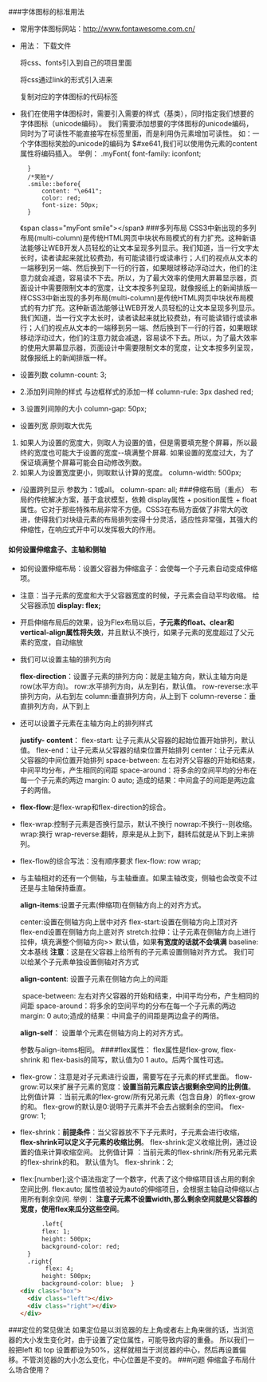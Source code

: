 ###字体图标的标准用法

- 常用字体图标网站：http://www.fontawesome.com.cn/

- 用法： 下载文件

  将css、fonts引入到自己的项目里面

  将css通过link的形式引入进来

  复制对应的字体图标的代码标签

- 我们在使用字体图标时，需要引入需要的样式（基类），同时指定我们想要的字体图标（unicode编码）。
  我们需要添加想要的字体图标的unicode编码，同时为了可读性不能直接写在标签里面，而是利用伪元素增加可读性。
  如：一个字体图标笑脸的unicode的编码为 $#xe641,我们可以使用伪元素的content属性将编码插入。
  举例： .myFont{
    font-family: iconfont;

        }
        /*笑脸*/
        .smile::before{
            content: "\e641";
            color: red;
            font-size: 50px;
        }
  《span class="myFont smile"></span》
###多列布局
CSS3中新出现的多列布局(multi-column)是传统HTML网页中块状布局模式的有力扩充。这种新语法能够让WEB开发人员轻松的让文本呈现多列显示。我们知道，当一行文字太长时，读者读起来就比较费劲，有可能读错行或读串行；人们的视点从文本的一端移到另一端、然后换到下一行的行首，如果眼球移动浮动过大，他们的注意力就会减退，容易读不下去。所以，为了最大效率的使用大屏幕显示器，页面设计中需要限制文本的宽度，让文本按多列呈现，就像报纸上的新闻排版一样CSS3中新出现的多列布局(multi-column)是传统HTML网页中块状布局模式的有力扩充。这种新语法能够让WEB开发人员轻松的让文本呈现多列显示。我们知道，当一行文字太长时，读者读起来就比较费劲，有可能读错行或读串行；人们的视点从文本的一端移到另一端、然后换到下一行的行首，如果眼球移动浮动过大，他们的注意力就会减退，容易读不下去。所以，为了最大效率的使用大屏幕显示器，页面设计中需要限制文本的宽度，让文本按多列呈现，就像报纸上的新闻排版一样。
- 设置列数
   column-count: 3;
- 2.添加列间隙的样式  与边框样式的添加一样
   column-rule: 3px dashed red;
- 3.设置列间隙的大小
   column-gap: 50px;
- 设置列宽
   原则取大优先
1. 如果人为设置的宽度大，则取人为设置的值，但是需要填充整个屏幕，所以最终的宽度也可能大于设置的宽度--填满整个屏幕. 如果设置的宽度过大，为了保证填满整个屏幕可能会自动修改列数。
2. 如果人为设置宽度更小，则取默认计算的宽度。
   column-width: 500px;
- /设置跨列显示 参数为：1或all。
   column-span: all;
###伸缩布局（重点）
布局的传统解决方案，基于盒状模型，依赖 display属性 + position属性 + float属性。它对于那些特殊布局非常不方便。CSS3在布局方面做了非常大的改进，使得我们对块级元素的布局排列变得十分灵活，适应性非常强，其强大的伸缩性，在响应式开中可以发挥极大的作用。

#### 如何设置伸缩盒子、主轴和侧轴

- 如何设置伸缩布局：设置父容器为伸缩盒子：会使每一个子元素自动变成伸缩项。

- 注意：当子元素的宽度和大于父容器宽度的时候，子元素会自动平均收缩。
  给父容器添加  **display: flex;**

- 开启伸缩布局后的效果，设为Flex布局以后，**子元素的float、clear和vertical-align属性将失效**，并且默认不换行，如果子元素的宽度超过了父元素的宽度，自动缩放

- 我们可以设置主轴的排列方向

  **flex-direction**：设置子元素的排列方向：就是主轴方向，默认主轴方向是row(水平方向)。
  row:水平排列方向，从左到右，默认值。
  row-reverse:水平排列方向，从右到左
  column:垂直排列方向，从上到下
  column-reverse：垂直排列方向，从下到上

- 还可以设置子元素在主轴方向上的排列样式 

  **justify- content**：
  flex-start: 让子元素从父容器的起始位置开始排列，默认值。
  flex-end：让子元素从父容器的结束位置开始排列 
  center：让子元素从父容器的中间位置开始排列 
  space-between: 左右对齐父容器的开始和结束，中间平均分布，产生相同的间距
  space-around：将多余的空间平均的分布在每一个子元素的两边 margin: 0 auto;
  造成的结果：中间盒子的间距是两边盒子的两倍。

- **flex-flow**:是flex-wrap和flex-direction的综合。

- flex-wrap:控制子元素是否换行显示，默认不换行
  nowrap:不换行--则收缩。
  wrap:换行
  wrap-reverse:翻转，原来是从上到下，翻转后就是从下到上来排列。

- flex-flow的综合写法：没有顺序要求
  flex-flow: row wrap;

- 与主轴相对的还有一个侧轴，与主轴垂直。如果主轴改变，侧轴也会改变不过还是与主轴保持垂直。

  **align-items**:设置子元素(伸缩项)在侧轴方向上的对齐方式。

  center:设置在侧轴方向上居中对齐
  flex-start:设置在侧轴方向上顶对齐	
  flex-end设置在侧轴方向上底对齐
  stretch:拉伸：让子元素在侧轴方向上进行拉伸，填充满整个侧轴方向>> 默认值，如果**有宽度的话就不会填满**
  baseline:文本基线
  **注意**：这是在父容器上给所有的子元素设置侧轴对齐方式。
  我们可以给某个子元素单独设置侧轴对齐方式

  **align-content**: 设置子元素在侧轴方向上的间距

  ​	space-between: 左右对齐父容器的开始和结束，中间平均分布，产生相同的间距
  ​	space-around：将多余的空间平均的分布在每一个子元素的两边 margin: 0 auto;
  ​	造成的结果：中间盒子的间距是两边盒子的两倍。

  **align-self**： 设置单个元素在侧轴方向上的对齐方式。

  参数与align-items相同。
####flex属性：
flex属性是flex-grow, flex-shrink 和 flex-basis的简写，默认值为0 1 auto。后两个属性可选。
- flex-grow：注意是对子元素进行设置，需要写在子元素的样式里面。
  flow-grow:可以来扩展子元素的宽度：**设置当前元素应该占据剩余空间的比例值**。
  比例值计算 ：当前元素的flex-grow/所有兄弟元素（包含自身）的flex-grow的和。
  flex-grow的默认是0:说明子元素并不会去占据剩余的空间。
  flex-grow: 1;
- flex-shrink：**前提条件**：当父容器放不下子元素时，子元素会进行收缩，**flex-shrink可以定义子元素的收缩比例**。
  flex-shrink:定义收缩比例，通过设置的值来计算收缩空间。
  比例值计算 ：当前元素的flex-shrink/所有兄弟元素的flex-shrink的和。
  默认值为1。
  flex-shrink：2;
- flex:[number];这个语法指定了一个数字，代表了这个伸缩项目该占用的剩余空间比例.
  flex:auto; 属性值被设为auto的伸缩项目，会根据主轴自动伸缩以占用所有剩余空间.
  举例：
  **注意子元素不设置width,那么剩余空间就是父容器的宽度，使用flex来瓜分这些空间**。
  ```html
        .left{
        flex: 1;
        height: 500px;
        background-color: red;
    }
    .right{
         flex: 4; 
        height: 500px;
        background-color: blue;  }
  <div class="box">
    <div class="left"></div>
    <div class="right"></div>
  </div>
  ```

###定位的常见做法
如果定位是以浏览器的左上角或者右上角来做的话，当浏览器的大小发生变化时，由于设置了定位属性，可能导致内容的重叠。
所以我们一般把left 和 top 设置都设为50%，这样就相当于浏览器的中心，然后再设置偏移。不管浏览器的大小怎么变化，中心位置是不变的。 
###问题
伸缩盒子布局什么场合使用？
  ​

  ​

  ​















